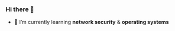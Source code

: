 ### Hi there 👋
<!---
- 🔭 I’m currently working on **network programming** & **system programming**
--->
- 🌱 I’m currently learning **network security** & **operating systems**
<!---
- 👯 I’m looking to collaborate on ...
- 🤔 I’m looking for help with ...
- 💬 Ask me about ...
- 📫 How to reach me: ...
- 😄 Pronouns: ...
- ⚡ Fun fact: ...
--->
